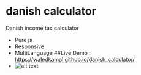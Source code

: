 # danish calculator
Danish income tax calculator

- Pure js 
- Responsive 
- MultiLanguage 
##Live Demo  : https://waledkamal.github.io/danish_calculator/
- ![alt text](https://l.top4top.io/p_2178cteq91.png)


